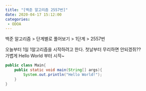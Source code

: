 ```yaml
---
title: "[백준 알고리즘 2557번]"
date: 2020-04-17 15:12:00
categories: 
 - ODOA
---
```

백준 알고리즘 > 단계별로 풀어보기 > 1단계 > 2557번
  
오늘부터 1일 1알고리즘을 시작하려고 한다. 
첫날부터 무리하면 안되겠쥐??  
가볍게 Hello World 부터 시작~  



```java
public class Main{
    public static void main(String[] args){
        System.out.println("Hello World!");
    }
}
```



[jekyll-docs]: https://jekyllrb.com/docs/home
[jekyll-gh]:   https://github.com/jekyll/jekyll
[jekyll-talk]: https://talk.jekyllrb.com/
